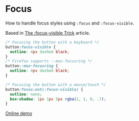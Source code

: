 # Focus

How to handle focus styles using `:focus` and `:focus-visible`.

Based in [The :focus-visible Trick](https://css-tricks.com/the-focus-visible-trick/) article.

```css
/* Focusing the button with a keyboard */
button:focus-visible {
  outline: 4px dashed black;
}
/* Firefox supports :-moz-focusring */
button:-moz-focusring {
  outline: 4px dashed black;
}

/* Focusing the button with a mouse/touch */
button:focus:not(:focus-visible) {
  outline: none;
  box-shadow: 1px 1px 5px rgba(1, 1, 0, .7);
}
```

[Online demo](https://oscarotero.github.io/css-style-guide/cases/cuantity/)